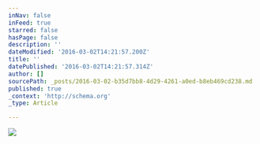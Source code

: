```yaml
---
inNav: false
inFeed: true
starred: false
hasPage: false
description: ''
dateModified: '2016-03-02T14:21:57.200Z'
title: ''
datePublished: '2016-03-02T14:21:57.314Z'
author: []
sourcePath: _posts/2016-03-02-b35d7bb8-4d29-4261-a0ed-b8eb469cd238.md
published: true
_context: 'http://schema.org'
_type: Article

---
```

![](https://the-grid-user-content.s3-us-west-2.amazonaws.com/e64a2f51-f2d3-47b6-8c01-99061443e123.jpg)